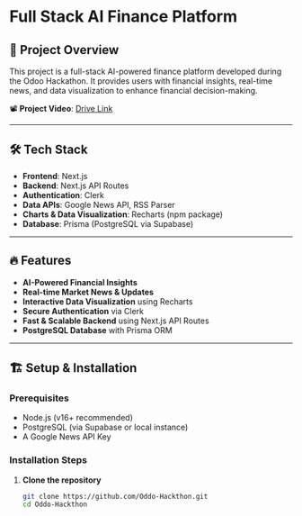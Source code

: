 # Full Stack AI Finance Platform

## 🚀 Project Overview
This project is a full-stack AI-powered finance platform developed during the Odoo Hackathon. It provides users with financial insights, real-time news, and data visualization to enhance financial decision-making.

📽 **Project Video**: [Drive Link](https://drive.google.com/drive/folders/1AnXf6vNCQSoJ5M-GGKoTNJGRt68syMlg?dmr=1&ec=wgc-drive-globalnav-goto)

---

## 🛠 Tech Stack
- **Frontend**: Next.js  
- **Backend**: Next.js API Routes  
- **Authentication**: Clerk  
- **Data APIs**: Google News API, RSS Parser  
- **Charts & Data Visualization**: Recharts (npm package)  
- **Database**: Prisma (PostgreSQL via Supabase)  

---

## 🔥 Features
- **AI-Powered Financial Insights**  
- **Real-time Market News & Updates**  
- **Interactive Data Visualization** using Recharts  
- **Secure Authentication** via Clerk  
- **Fast & Scalable Backend** using Next.js API Routes  
- **PostgreSQL Database** with Prisma ORM  

---

## 🏗 Setup & Installation

### Prerequisites
- Node.js (v16+ recommended)  
- PostgreSQL (via Supabase or local instance)  
- A Google News API Key  

### Installation Steps

1. **Clone the repository**  
   ```bash
   git clone https://github.com/Oddo-Hackthon.git
   cd Oddo-Hackthon

